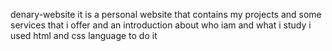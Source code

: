 denary-website
it is a personal website that contains my projects and some services that i offer and an introduction about who iam and what i study
i used html and css language to do it 
